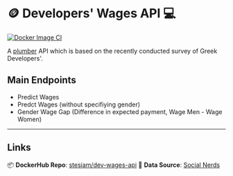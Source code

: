# 🪙 Developers' Wages API 💻

[![Docker Image CI](https://github.com/stesiam/Dev-Wages-Api/actions/workflows/docker-image.yml/badge.svg)](https://github.com/stesiam/Dev-Wages-Api/actions/workflows/docker-image.yml)

A [plumber](https://www.rplumber.io/) API which is based on the recently conducted survey of Greek Developers'.


## Main Endpoints

- Predict Wages
- Predct Wages (without specifiying gender)
- Gender Wage Gap (Difference in expected payment, Wage Men - Wage Women)

---

## Links

📦 **DockerHub Repo**: [stesiam/dev-wages-api](https://hub.docker.com/repository/docker/stesiam/dev-wages-api)
💾 **Data Source**: [Social Nerds](https://www.youtube.com/channel/UCd5jW000te6bExqYth4TIxQ)
